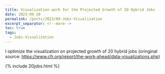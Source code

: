 ```yaml
---
title: Visualization work for the Projected Growth of 20 Hybrid Jobs
date: 2023-09-20
permalink: /posts/2023/09-Jobs-Visualization
excerpt_separator: <!--more-->
toc: true
tags:
  - Jobs-Visualization
---
```

I optimize the visualization on projected growth of 20 hybrid jobs (oringinal source: https://www.cfr.org/report/the-work-ahead/data-visualizations.php)
 
<!--more-->
{% include 20jobs.html %}
